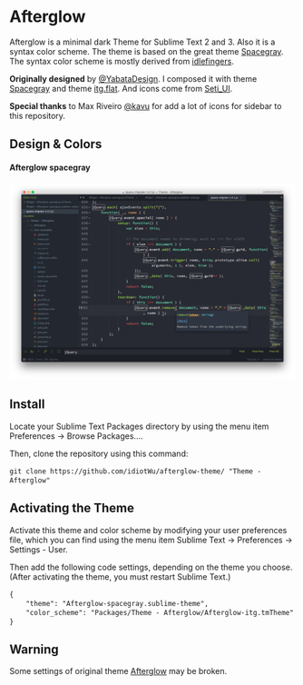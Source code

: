 # Afterglow

Afterglow is a minimal dark Theme for Sublime Text 2 and 3. Also it is a syntax color scheme. The theme is based on the great theme [Spacegray](https://github.com/kkga/spacegray). The syntax color scheme is mostly derived from [idlefingers](http://idlefingers.co.uk/).

**Originally designed** by [@YabataDesign](https://github.com/YabataDesign). I composed it with theme [Spacegray](https://github.com/kkga/spacegray) and theme [itg.flat](https://github.com/itsthatguy/theme-itg-flat). And icons come from [Seti_UI](https://github.com/ctf0/Seti_ST3).

**Special thanks** to Max Riveiro [@kavu](https://github.com/kavu) for add a lot of icons for sidebar to this repository.

## Design & Colors

#### Afterglow spacegray

![Afterglow-spacegray](Screenshots/Afterglow-spacegray.png)

## Install

Locate your Sublime Text Packages directory by using the menu item Preferences -> Browse Packages....

Then, clone the repository using this command:

```
git clone https://github.com/idiotWu/afterglow-theme/ "Theme - Afterglow"
```

## Activating the Theme

Activate this theme and color scheme by modifying your user preferences file, which you can find using the menu item Sublime Text -> Preferences -> Settings - User.

Then add the following code settings, depending on the theme you choose. (After activating the theme, you must restart Sublime Text.)

```
{
    "theme": "Afterglow-spacegray.sublime-theme",
    "color_scheme": "Packages/Theme - Afterglow/Afterglow-itg.tmTheme"
}
```

## Warning

Some settings of original theme [Afterglow](https://github.com/YabataDesign/afterglow-theme) may be broken.

